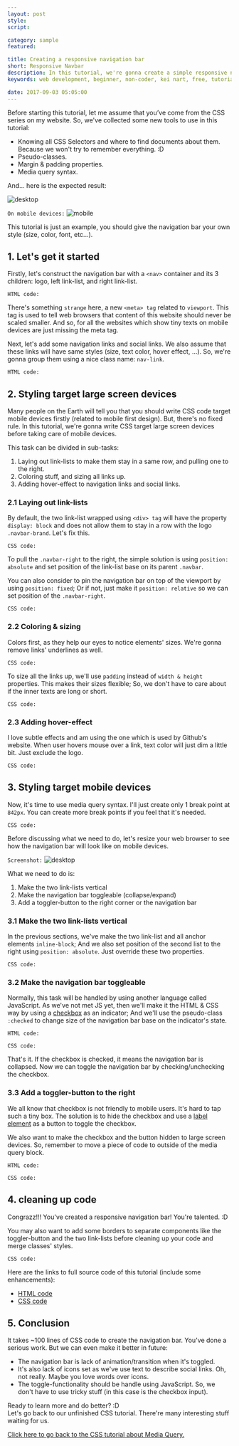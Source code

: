 ```yaml
---
layout: post
style:
script:

category: sample
featured:

title: Creating a responsive navigation bar
short: Responsive Navbar
description: In this tutorial, we're gonna create a simple responsive navigation bar using HTML and CSS. <br>This tutorial is a part of the 13th CSS tutorial on my website. <br>Please, be sure of handling basic stuff. :D
keywords: web development, beginner, non-coder, kei nart, free, tutorial, coding, programming, code nart, sample, simple, responsive, navigationm bar, html, css

date: 2017-09-03 05:05:00
---
```


Before starting this tutorial, let me assume that you’ve come from the CSS series
on my website. So, we've collected some new tools to use in this tutorial:

- Knowing all CSS Selectors and where to find documents about them. Because we
won't try to remember everything. :D
- Pseudo-classes.
- Margin & padding properties.
- Media query syntax.

And... here is the expected result:

![desktop](/images/sample/2/desktop.png)

`On mobile devices:`
![mobile](/images/sample/2/mobile.png)

This tutorial is just an example, you should give the navigation bar your own
style (size, color, font, etc...).

## 1. Let's get it started

Firstly, let's construct the navigation bar with a `<nav>` container and its 3
children: logo, left link-list, and right link-list.

`HTML code:`
<script src="https://gist.github.com/codenart/ad746b59ff7ca6812d580841f0f363a1.js">
</script>

There's something `strange` here, a new `<meta> tag` related to `viewport`. This
tag is used to tell web browsers that content of this website should never be
scaled smaller. And so, for all the websites which show tiny texts on mobile
devices are just missing the meta tag.

Next, let's add some navigation links and social links. We also assume that
these links will have same styles (size, text color, hover effect, ...). So,
we're gonna group them using a nice class name: `nav-link`.

`HTML code:`
<script src="https://gist.github.com/codenart/3b33f0638887dbf67505fbdfb0a48b4d.js">
</script>

## 2. Styling target large screen devices

Many people on the Earth will tell you that you should write CSS code target
mobile devices firstly (related to mobile first design). But, there's no fixed
rule. In this tutorial, we're gonna write CSS target large screen devices before
taking care of mobile devices.

This task can be divided in sub-tasks:

1. Laying out link-lists to make them stay in a same row, and pulling one to the right.
2. Coloring stuff, and sizing all links up.
3. Adding hover-effect to navigation links and social links.

### 2.1 Laying out link-lists

By default, the two link-list wrapped using `<div> tag` will have the property
`display: block` and does not allow them to stay in a row with the logo
`.navbar-brand`. Let's fix this.

`CSS code:`
<script src="https://gist.github.com/codenart/cc945e514b6a1a007b079ba0dc0f2fd6.js">
</script>

To pull the `.navbar-right` to the right, the simple solution is using
`position: absolute` and set position of the link-list base on its parent
`.navbar`.

You can also consider to pin the navigation bar on top of the viewport by using
`position: fixed`; Or if not, just make it `position: relative` so we can set
position of the `.navbar-right`.

`CSS code:`
<script src="https://gist.github.com/codenart/33ed7a147f1e254823501cb326d15bcc.js">
</script>

### 2.2 Coloring & sizing

Colors first, as they help our eyes to notice elements' sizes. We're gonna remove
links' underlines as well.

`CSS code:`
<script src="https://gist.github.com/codenart/d4f03a947e58fae1b9482c8f4ddd1d75.js">
</script>

To size all the links up, we'll use `padding` instead of `width & height`
properties. This makes their sizes flexible; So, we don't have to care about if
the inner texts are long or short.

`CSS code:`
<script src="https://gist.github.com/codenart/86c902d385ec7f3806c30ad3e59e13f9.js">
</script>

### 2.3 Adding hover-effect

I love subtle effects and am using the one which is used by Github's website.
When user hovers mouse over a link, text color will just dim a little bit. Just
exclude the logo.

`CSS code:`
<script src="https://gist.github.com/codenart/98a7723702d784e83b5f1de2c6a05a78.js">
</script>

## 3. Styling target mobile devices

Now, it's time to use media query syntax. I'll just create only 1 break point at
`842px`. You can create more break points if you feel that it's needed.

`CSS code:`
<script src="https://gist.github.com/codenart/7944e3ce889b538caa81d7453c64b380.js">
</script>

Before discussing what we need to do, let's resize your web browser to see how
the navigation bar will look like on mobile devices.

`Screenshot:`
![desktop](/images/sample/2/non-responsive.png)

What we need to do is:

1. Make the two link-lists vertical
2. Make the navigation bar toggleable (collapse/expand)
3. Add a toggler-button to the right corner or the navigation bar

### 3.1 Make the two link-lists vertical

In the previous sections, we've make the two link-list and all anchor elements
`inline-block`; And we also set position of the second list to the right using
`position: absolute`. Just override these two properties.

`CSS code:`
<script src="https://gist.github.com/codenart/abc23cead06f61d80b7e8ccb8eade7f9.js">
</script>

### 3.2 Make the navigation bar toggleable

Normally, this task will be handled by using another language called JavaScript.
As we've not met JS yet, then we'll make it the HTML & CSS way by using a
[checkbox](https://codenart.github.io/html/2017/07/27/html-8-other-inputs.html#2-radio-button--check-box--dropdown-list "ext")
as an indicator; And we'll use the pseudo-class `:checked` to change size of the
navigation bar base on the indicator's state.

`HTML code:`
<script src="https://gist.github.com/codenart/d37580cf274527eb03cbe708604c3b51.js">
</script>

`CSS code:`
<script src="https://gist.github.com/codenart/bf65eccd3698d66d159ade26950ce774.js">
</script>

That's it. If the checkbox is checked, it means the navigation bar is collapsed.
Now we can toggle the navigation bar by checking/unchecking the checkbox.

### 3.3 Add a toggler-button to the right

We all know that checkbox is not friendly to mobile users. It's hard to tap such
a tiny box. The solution is to hide the checkbox and use a
[label element](https://codenart.github.io/html/2017/07/27/html-8-other-inputs.html#the-label-tags "ext")
as a button to toggle the checkbox.

We also want to make the checkbox and the button hidden to large screen devices.
So, remember to move a piece of code to outside of the media query block.

`HTML code:`
<script src="https://gist.github.com/codenart/33565c9478091df036f391e8d4cfb505.js">
</script>

`CSS code:`
<script src="https://gist.github.com/codenart/c17c61318cf1223973ddc87a41756c60.js">
</script>

## 4. cleaning up code

Congrazz!!! You've created a responsive navigation bar! You're talented. :D

You may also want to add some borders to separate components like the toggler-button
and the two link-lists before cleaning up your code and merge classes' styles.

`CSS code:`
<script src="https://gist.github.com/codenart/8f17f985162759d1b84f7c0989a204bc.js">
</script>

Here are the links to full source code of this tutorial (include some enhancements):

- [HTML code](https://gist.github.com/codenart/2833d928ff72bd27de3350c66a3c3aea "ext")
- [CSS code](https://gist.github.com/codenart/e6db5ad240d89f42525c4eacd2c27543 "ext")

## 5. Conclusion

It takes ~100 lines of CSS code to create the navigation bar. You've done a
serious work. But we can even make it better in future:

- The navigation bar is lack of animation/transition when it's toggled.
- It's also lack of icons set as we've use text to describe social links. Oh,
not really. Maybe you love words over icons.
- The toggle-functionality should be handle using JavaScript. So, we don't have
to use tricky stuff (in this case is the checkbox input).

Ready to learn more and do better? :D  
Let's go back to our unfinished CSS tutorial. There're many interesting stuff
waiting for us.

[Click here to go back to the CSS tutorial about Media Query.](https://codenart.github.io/css/2017/08/24/css-13-media-query.html#make-your-navigation-bar-responsive "ext")
